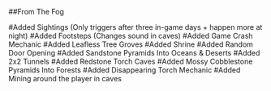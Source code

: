 ##From The Fog

#Added Sightings (Only triggers after three in-game days + happen more at night)
#Added Footsteps (Changes sound in caves)
#Added Game Crash Mechanic
#Added Leafless Tree Groves
#Added Shrine
#Added Random Door Opening
#Added Sandstone Pyramids Into Oceans & Deserts
#Added 2x2 Tunnels
#Added Redstone Torch Caves
#Added Mossy Cobblestone Pyramids Into Forests
#Added Disappearing Torch Mechanic
#Added Mining around the player in caves